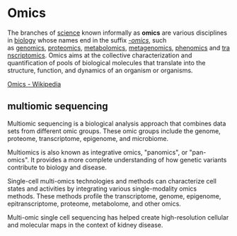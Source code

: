 # Omics

The branches of [science](https://en.wikipedia.org/wiki/Science "Science") known informally as **omics** are various disciplines in [biology](https://en.wikipedia.org/wiki/Biology "Biology") whose names end in the suffix _[-omics](https://en.wiktionary.org/wiki/-omics "wikt:-omics")_, such as [genomics](https://en.wikipedia.org/wiki/Genomics "Genomics"), [proteomics](https://en.wikipedia.org/wiki/Proteomics "Proteomics"), [metabolomics](https://en.wikipedia.org/wiki/Metabolomics "Metabolomics"), [metagenomics](https://en.wikipedia.org/wiki/Metagenomics "Metagenomics"), [phenomics](https://en.wikipedia.org/wiki/Phenomics "Phenomics") and [transcriptomics](https://en.wikipedia.org/wiki/Transcriptomics "Transcriptomics"). Omics aims at the collective characterization and quantification of pools of biological molecules that translate into the structure, function, and dynamics of an organism or organisms.

[Omics - Wikipedia](https://en.wikipedia.org/wiki/Omics)

## multiomic sequencing

Multiomic sequencing is a biological analysis approach that combines data sets from different omic groups. These omic groups include the genome, proteome, transcriptome, epigenome, and microbiome.

Multiomics is also known as integrative omics, "panomics", or "pan-omics". It provides a more complete understanding of how genetic variants contribute to biology and disease.

Single-cell multi-omics technologies and methods can characterize cell states and activities by integrating various single-modality omics methods. These methods profile the transcriptome, genome, epigenome, epitranscriptome, proteome, metabolome, and other omics.

Multi-omic single cell sequencing has helped create high-resolution cellular and molecular maps in the context of kidney disease.
